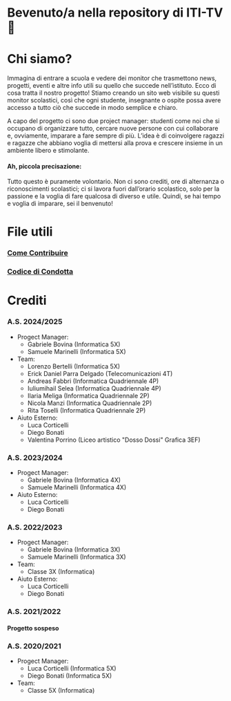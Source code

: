 # Bevenuto/a nella repository di ITI-TV 👋

# Chi siamo?
Immagina di entrare a scuola e vedere dei monitor che trasmettono news, progetti, eventi e altre info utili su quello che succede nell’istituto. Ecco di cosa tratta il nostro progetto! Stiamo creando un sito web visibile su questi monitor scolastici, così che ogni studente, insegnante o ospite possa avere accesso a tutto ciò che succede in modo semplice e chiaro.

A capo del progetto ci sono due project manager: studenti come noi che si occupano di organizzare tutto, cercare nuove persone con cui collaborare e, ovviamente, imparare a fare sempre di più. L’idea è di coinvolgere ragazzi e ragazze che abbiano voglia di mettersi alla prova e crescere insieme in un ambiente libero e stimolante.

#### Ah, piccola precisazione: 
Tutto questo è puramente volontario. Non ci sono crediti, ore di alternanza o riconoscimenti scolastici; ci si lavora fuori dall’orario scolastico, solo per la passione e la voglia di fare qualcosa di diverso e utile. Quindi, se hai tempo e voglia di imparare, sei il benvenuto!

# File utili
### [Come Contribuire](https://github.com/ITI-TV/.github/blob/main/CONTRIBUTING.md)
### [Codice di Condotta](https://github.com/ITI-TV/.github/blob/main/CODE_OF_CONDUCT.md)

# Crediti
### A.S. 2024/2025
- Progect Manager:
  - Gabriele Bovina (Informatica 5X)
  - Samuele Marinelli (Informatica 5X)
- Team:
  - Lorenzo Bertelli (Informatica 5X)
  - Erick Daniel Parra Delgado (Telecomunicazioni 4T)
  - Andreas Fabbri (Informatica Quadriennale 4P)
  - Iuliumihail Selea (Informatica Quadriennale 4P)
  - Ilaria Meliga (Informatica Quadriennale 2P)
  - Nicola Manzi (Informatica Quadriennale 2P)
  - Rita Toselli (Informatica Quadriennale 2P)
- Aiuto Esterno:
  - Luca Corticelli
  - Diego Bonati
  - Valentina Porrino (Liceo artistico "Dosso Dossi" Grafica 3EF)

### A.S. 2023/2024
- Progect Manager:
  - Gabriele Bovina (Informatica 4X)
  - Samuele Marinelli (Informatica 4X)
- Aiuto Esterno:
  - Luca Corticelli
  - Diego Bonati

### A.S. 2022/2023
- Progect Manager:
  - Gabriele Bovina (Informatica 3X)
  - Samuele Marinelli (Informatica 3X)
- Team:
  - Classe 3X (Informatica)
- Aiuto Esterno:
  - Luca Corticelli
  - Diego Bonati

### A.S. 2021/2022
#### Progetto sospeso

### A.S. 2020/2021
- Progect Manager:
  - Luca Corticelli (Informatica 5X)
  - Diego Bonati (Informatica 5X)
- Team:
  - Classe 5X (Informatica)

